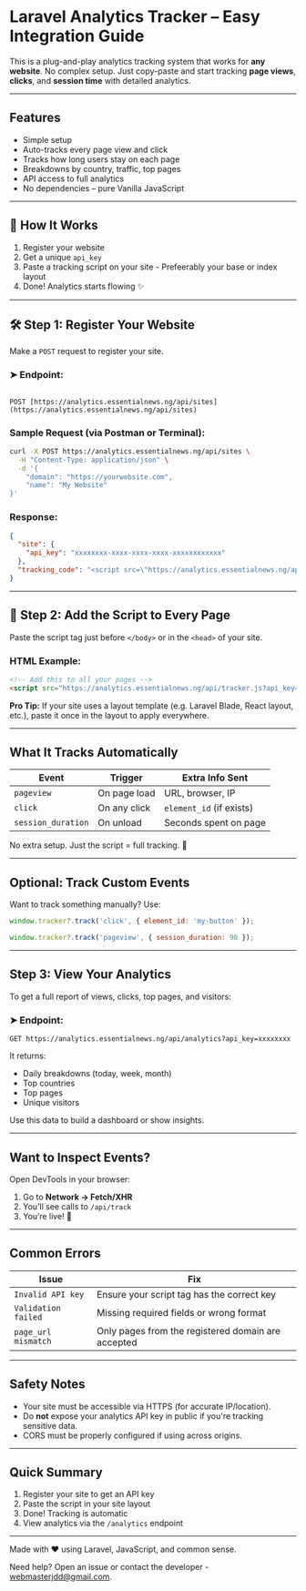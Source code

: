 
# Laravel Analytics Tracker – Easy Integration Guide

This is a plug-and-play analytics tracking system that works for **any website**. No complex setup. Just copy-paste and start tracking **page views**, **clicks**, and **session time** with detailed analytics.

---

## Features

- Simple setup
- Auto-tracks every page view and click
- Tracks how long users stay on each page
- Breakdowns by country, traffic, top pages
- API access to full analytics
- No dependencies – pure Vanilla JavaScript

---

## 🧩 How It Works

1. Register your website
2. Get a unique `api_key`
3. Paste a tracking script on your site - Prefeerably your base or index layout
4. Done! Analytics starts flowing ✨

---

## 🛠️ Step 1: Register Your Website

Make a `POST` request to register your site.

### ➤ Endpoint:
```

POST [https://analytics.essentialnews.ng/api/sites](https://analytics.essentialnews.ng/api/sites)

````

### Sample Request (via Postman or Terminal):
```bash
curl -X POST https://analytics.essentialnews.ng/api/sites \
  -H "Content-Type: application/json" \
  -d '{
    "domain": "https://yourwebsite.com",
    "name": "My Website"
}'
````

### Response:

```json
{
  "site": {
    "api_key": "xxxxxxxx-xxxx-xxxx-xxxx-xxxxxxxxxxxx"
  },
  "tracking_code": "<script src=\"https://analytics.essentialnews.ng/api/tracker.js?api_key=xxxxxxxx\"></script>"
}
```

---

## 🔧 Step 2: Add the Script to Every Page

Paste the script tag just before `</body>` or in the `<head>` of your site.

### HTML Example:

```html
<!-- Add this to all your pages -->
<script src="https://analytics.essentialnews.ng/api/tracker.js?api_key=xxxxxxxx"></script>
```

 **Pro Tip:** If your site uses a layout template (e.g. Laravel Blade, React layout, etc.), paste it once in the layout to apply everywhere.

---

##  What It Tracks Automatically

| Event              | Trigger      | Extra Info Sent          |
| ------------------ | ------------ | ------------------------ |
| `pageview`         | On page load | URL, browser, IP         |
| `click`            | On any click | `element_id` (if exists) |
| `session_duration` | On unload    | Seconds spent on page    |

No extra setup. Just the script = full tracking. 🚀

---

## Optional: Track Custom Events

Want to track something manually? Use:

```js
window.tracker?.track('click', { element_id: 'my-button' });

window.tracker?.track('pageview', { session_duration: 90 });
```

---

## Step 3: View Your Analytics

To get a full report of views, clicks, top pages, and visitors:

### ➤ Endpoint:

```
GET https://analytics.essentialnews.ng/api/analytics?api_key=xxxxxxxx
```

It returns:

* Daily breakdowns (today, week, month)
* Top countries
* Top pages
* Unique visitors

Use this data to build a dashboard or show insights.

---

## Want to Inspect Events?

Open DevTools in your browser:

1. Go to **Network → Fetch/XHR**
2. You’ll see calls to `/api/track`
3. You’re live! 🔴

---

## Common Errors

| Issue               | Fix                                                |
| ------------------- | -------------------------------------------------- |
| `Invalid API key`   | Ensure your script tag has the correct key         |
| `Validation failed` | Missing required fields or wrong format            |
| `page_url mismatch` | Only pages from the registered domain are accepted |

---

## Safety Notes

* Your site must be accessible via HTTPS (for accurate IP/location).
*  Do **not** expose your analytics API key in public if you're tracking sensitive data.
* CORS must be properly configured if using across origins.

---

## Quick Summary

1. Register your site to get an API key
2. Paste the script in your site layout
3. Done! Tracking is automatic
4. View analytics via the `/analytics` endpoint

---

Made with ❤️ using Laravel, JavaScript, and common sense.

Need help? Open an issue or contact the developer - webmasterjdd@gmail.com.

```

